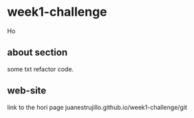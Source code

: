 # week1-challenge

Ho

## about section
some txt refactor code.

## web-site
link to the hori page
juanestrujillo.github.io/week1-challenge/git

